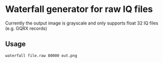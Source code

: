 # Waterfall generator for raw IQ files
Currently the output image is grayscale and only supports float 32 IQ files (e.g. GQRX records)

## Usage

```
waterfall file.raw 80000 out.png
```
